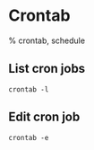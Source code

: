 # Crontab

% crontab, schedule

## List cron jobs
```
crontab -l
```

## Edit cron job
```
crontab -e
```
